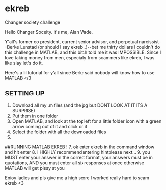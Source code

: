 # ekreb
Changer society challenge 

Hello Changer Soceity. It's me, Alan Wade.

Y'all's former co president, current senior advisor, and perpetual narcissist--Berke Lunstad (or should I say ekreb...)--bet me thirty dollars I couldn't
do this challenge in MATLAB, and this bitch told me it was IMPOSSIBLE. Since I love taking money from men, especially from scammers like ekreb, I was like slay let's do it. 

Here's a lil tutorial for y'all since Berke said nobody will know how to use MATLAB </3
  
 ## SETTING UP 
  1. Download all my .m files (and the jpg but DONT LOOK AT IT ITS A SURPRISE)
  2. Put them in one folder
  3. Open MATLAB, and look at the top left for a little folder icon with a green arrow coming out of it and click on it
  4. Select the folder with all the downloaded files
  5. 
  ##RUNNING MATLAB EKREB !
  7. ok enter ekreb in the command window and hit enter
  8. i HIGHLY recommend entering hintplease next...
  9. you MUST enter your answer in the correct format, your answers must be in quotations, AND you must enter all six responses at once otherwise MATLAB will get pissy at you

Enioy ladies and pls give me a high score I worked really hard to scam ekreb <3
